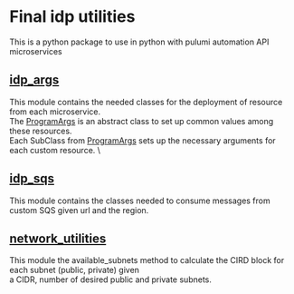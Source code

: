 # Final idp utilities

This is a python package to use in python with pulumi automation API microservices

## [idp_args](./src/deploy_args_david_hdez/idp_args.py)

This module contains the needed classes for the deployment of resource from each microservice. \
The [ProgramArgs](./src/deploy_args_david_hdez/idp_args.py) is an abstract class to set up common values among these resources. \
Each SubClass from [ProgramArgs](./src/deploy_args_david_hdez/idp_args.py) sets up the necessary arguments for each custom resource. \

## [idp_sqs](./src/sqs_consumer_david_hdez/idp_sqs.py)

This module contains the classes needed to consume messages from custom SQS given url and the region.

## [network_utilities](./src/utilities_david_hdez/network_calculation.py)

This module the available_subnets method to calculate the CIRD block for each subnet (public, private) given \
a CIDR, number of desired public and private subnets.
